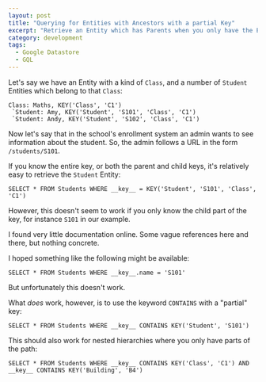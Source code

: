 ```yaml
---
layout: post
title: "Querying for Entities with Ancestors with a partial Key"
excerpt: "Retrieve an Entity which has Parents when you only have the Entity's Key"
category: development
tags:
  - Google Datastore
  - GQL
---
```

Let's say we have an Entity with a kind of `Class`, and a number of `Student` Entities which belong to that `Class`:

    Class: Maths, KEY('Class', 'C1')
     `Student: Amy, KEY('Student', 'S101', 'Class', 'C1')
     `Student: Andy, KEY('Student', 'S102', 'Class', 'C1')

Now let's say that in the school's enrollment system an admin wants to see information about the student. So, the admin follows a URL in the form `/students/S101`.

If you know the entire key, or both the parent and child keys, it's relatively easy to retrieve the `Student` Entity:

    SELECT * FROM Students WHERE __key__ = KEY('Student', 'S101', 'Class', 'C1')

However, this doesn't seem to work if you only know the child part of the key, for instance `S101` in our example.

I found very little documentation online. Some vague references here and there, but nothing concrete.

I hoped something like the following might be available:

    SELECT * FROM Students WHERE __key__.name = 'S101'

But unfortunately this doesn't work.

What *does* work, however, is to use the keyword `CONTAINS` with a "partial" key:

    SELECT * FROM Students WHERE __key__ CONTAINS KEY('Student', 'S101')

This should also work for nested hierarchies where you only have parts of the path:

    SELECT * FROM Students WHERE __key__ CONTAINS KEY('Class', 'C1') AND __key__ CONTAINS KEY('Building', 'B4')
